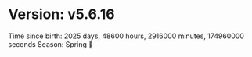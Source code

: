 # Version: v5.6.16
Time since birth: 2025 days, 48600 hours, 2916000 minutes, 174960000 seconds
Season: Spring 🌸
